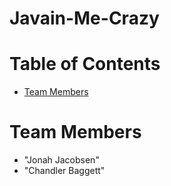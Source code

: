# Javain-Me-Crazy

# Table of Contents

* [Team Members](#team-members)

# <a name="team-members"></a>Team Members
* "Jonah Jacobsen"
* "Chandler Baggett"
